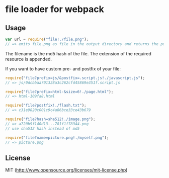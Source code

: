 # file loader for webpack

## Usage

``` javascript
var url = require("file!./file.png");
// => emits file.png as file in the output directory and returns the public url
```

The filename is the md5 hash of the file. The extension of the required resource is appended.

If you want to have custom pre- and postfix of your file:

``` javascript
require("file?prefix=js/&postfix=.script.js!./javascript.js");
// => js/0dcbbaa701328a3c262cfd45869e351f.script.js

require("file?prefix=html-&size=6!./page.html");
// => html-109fa8.html

require("file?postfix!./flash.txt");
// => c31e9820c001c9c4a86bce33ce43b679

require("file?hash=sha512!./image.png");
// => a720b9f140d13...781f1f78344.png
// use sha512 hash instead of md5

require("file?name=picture.png!./myself.png");
// => picture.png
```

## License

MIT (http://www.opensource.org/licenses/mit-license.php)